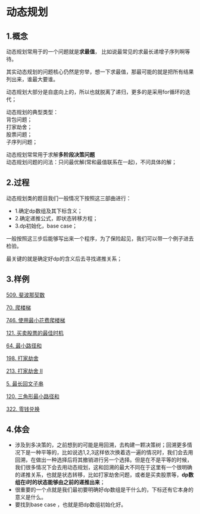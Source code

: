 # 动态规划

## 1.概念   

动态规划常用于的一个问题就是**求最值**， 比如说最常见的求最长递增子序列啊等待。     

其实动态规划的问题核心仍然是穷举，想一下求最值，那最可能的就是把所有结果列出来，谁最大要谁。   

动态规划大部分是自底向上的，所以也就脱离了递归，更多的是采用for循环的迭代；

动态规划的典型类型：  
背包问题；   
打家劫舍；   
股票问题；  
子序列问题；    

动态规划常常用于求解**多阶段决策问题**     
动态规划问题的问法：只问最优解(常和最值联系在一起)，不问具体的解；      

## 2.过程   

动态规划类的题目我们一般情况下按照这三部曲进行：
- 1.确定dp数组及其下标含义；
- 2.确定递推公式，即状态转移方程；
- 3.dp初始化，base case；  

一般按照这三步后能够写出来一个程序，为了保险起见，我们可以带一个例子进去检验。    

最关键的就是确定好dp的含义后去寻找递推关系；  

## 3.样例   

[509. 斐波那契数](https://www.cnblogs.com/Curryxin/p/15139736.html)

[70. 爬楼梯](https://www.cnblogs.com/Curryxin/p/15139697.html)

[746. 使用最小花费爬楼梯](https://www.cnblogs.com/Curryxin/p/15139700.html)     

[121. 买卖股票的最佳时机](https://www.cnblogs.com/Curryxin/p/15139707.html)      

[64. 最小路径和](https://www.cnblogs.com/Curryxin/p/15139710.html)     

[198. 打家劫舍](https://www.cnblogs.com/Curryxin/p/15139713.html)    

[213. 打家劫舍 II](https://www.cnblogs.com/Curryxin/p/15139721.html)    

[5. 最长回文子串](https://www.cnblogs.com/Curryxin/p/15139730.html)

[120. 三角形最小路径和](https://www.cnblogs.com/Curryxin/p/15139734.html)   

[322. 零钱兑换](https://www.cnblogs.com/Curryxin/p/15145928.html)

## 4.体会   

- 涉及到多决策的，之前想到的可能是用回溯，去构建一颗决策树；回溯更多情况下是一种平等的，比如说选1,2,3这样依次换着选一遍的情况时，我们会去用回溯，在做出一种选择后将其撤销进行另一个选择。但是在不是平等的时候，我们很多情况下会去用动态规划，这和回溯的最大不同在于这里有一个很明确的递推关系，也就是状态转移，比如打家劫舍问题，或者是买卖股票等，**dp数组在i时的状态能够由之前的递推出来**；   
- 很重要的一个点就是我们最初要明确好dp数组是干什么的，下标还有它本身的意义是什么。  
- 要找到base case ，也就是把dp数组初始化好。
